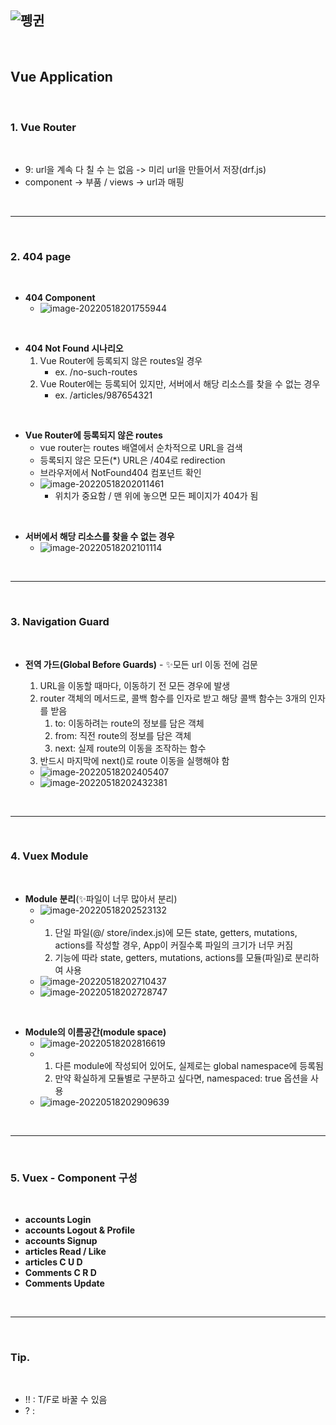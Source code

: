 ## ![펭귄](vue.assets/펭귄.png)

<br>

## Vue Application

<br>

### 1. Vue Router

<br>

* 9: url을 계속 다 칠 수 는 없음 -> 미리 url을 만들어서 저장(drf.js)
* component -> 부품 / views -> url과 매핑

<br>

---

<br>

### 2. 404 page

<br>

* **404 Component** 
  * ![image-20220518201755944](vue_application.assets/image-20220518201755944.png)

<br>

* **404 Not Found 시나리오**
  1. Vue Router에 등록되지 않은 routes일 경우
     * ex. /no-such-routes
  2. Vue Router에는 등록되어 있지만, 서버에서 해당 리소스를 찾을 수 없는 경우
     * ex. /articles/987654321

<br>

* **Vue Router에 등록되지 않은 routes**
  * vue router는 routes 배열에서 순차적으로 URL을 검색
  * 등록되지 않은 모든(*) URL은 /404로 redirection
  * 브라우저에서 NotFound404 컴포넌트 확인
  * ![image-20220518202011461](vue_application.assets/image-20220518202011461.png)
    * 위치가 중요함 / 맨 위에 놓으면 모든 페이지가 404가 됨

<br>

* **서버에서 해당 리소스를 찾을 수 없는 경우**
  * ![image-20220518202101114](vue_application.assets/image-20220518202101114.png)

<br>

---

<br>

### 3. Navigation Guard

<br>

* **전역 가드(Global Before Guards)** - ✨모든 url 이동 전에 검문

  1. URL을 이동할 때마다, 이동하기 전 모든 경우에 발생
  2. router 객체의 메서드로, 콜백 함수를 인자로 받고 해당 콜백 함수는 3개의 인자를 받음
     1.  to: 이동하려는 route의 정보를 담은 객체
     2.  from: 직전 route의 정보를 담은 객체
     3.  next: 실제 route의 이동을 조작하는 함수
  3. 반드시 마지막에 next()로 route 이동을 실행해야 함

  * ![image-20220518202405407](vue_application.assets/image-20220518202405407.png)
  * ![image-20220518202432381](vue_application.assets/image-20220518202432381.png)

<br>

---

<br>

### 4. Vuex Module

<br>

* **Module 분리**(✨파일이 너무 많아서 분리)
  * ![image-20220518202523132](vue_application.assets/image-20220518202523132.png)
  * 1. 단일 파일(@/ store/index.js)에 모든 state, getters, mutations, actions를 작성할 경우, App이 커질수록 파일의 크기가 너무 커짐
    2. 기능에 따라 state, getters, mutations, actions를 모듈(파일)로 분리하여 사용
  * ![image-20220518202710437](vue_application.assets/image-20220518202710437.png)
  * ![image-20220518202728747](vue_application.assets/image-20220518202728747.png)

<br>

* **Module의 이름공간(module space)**
  * ![image-20220518202816619](vue_application.assets/image-20220518202816619.png)
  * 1. 다른 module에 작성되어 있어도, 실제로는 global namespace에 등록됨
    2. 만약 확실하게 모듈별로 구분하고 싶다면, namespaced: true 옵션을 사용
  * ![image-20220518202909639](vue_application.assets/image-20220518202909639.png)

<br>

---

<br>

### 5. Vuex - Component 구성

<br>

* **accounts Login**
* **accounts Logout & Profile**
* **accounts Signup**
* **articles Read / Like**
* **articles C U D**
* **Comments C R D**
* **Comments Update**

<br>

---

<br>

### Tip.

<br>

* !! : T/F로 바꿀 수 있음
* ? : 
